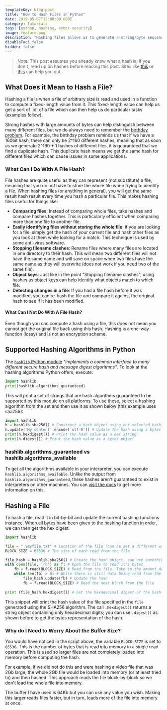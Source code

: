 ```yaml
---
templateKey: blog-post
title: "How to Hash Files in Python"
date: 2019-05-07T12:00:00.000Z
category: Tutorials
tags: [python, hashing, cyber-security]
image: feature.png
description: "Hashing files allows us to generate a string/byte sequence that can help identify a file. This can then be used by comparing the hashes of two or more files to see if these files are the same as well as other applications."
disableToc: false
hidden: false
---
```


> Note: This post assumes you already know what a hash is, if you don't, read up on hashes before reading this post. Sites like [this](https://cs.stackexchange.com/a/55472) or [this](https://stackoverflow.com/a/506035) can help you out. 

## What Does it Mean to Hash a File?
Hashing a file is when a file of arbitrary size is read and used in a function to compute a fixed-length value from it. This fixed-length value can help us get a sort of 'id' of a file which can then help us do particular tasks (examples follow).

Strong hashes with large amounts of bytes can help distinguish between many different files, but we do always need to remember the [birthday problem](https://en.wikipedia.org/wiki/Birthday_problem). For example, the birthday problem reminds us that if we have a 160bit hash, there can only be 2^160 different hashes, meaning that as soon as we generate 2^160 + 1 hashes of different files, it is guaranteed that we find a duplicate hash. This duplicate hash means we get the same hash for different files which can cause issues in some applications.

### What Can I Do With A File Hash?
File hashes are quite useful as they can represent (not substitute) a file, meaning that you do not have to store the whole file when trying to identify a file. When hashing files (or anything in general), you will get the same result hash result every time you hash a particular file. This makes hashing files useful for things like:

 - **Comparing files**: Instead of comparing whole files, take hashes and compare hashes together. This is particularly efficient when comparing more than one file to another file.
 - **Easily identifying files without storing the whole file**: If you are looking for a file, simply get the hash of your current file and hash other files as you look at them while looking for a match. This technique is used by some anti-virus software.
 - **Stopping filename clashes**: Rename files where many files are located in one directory to their hash. This will mean two different files will not have the same name and will save on space when two files have the same name as they will overwrite (does not work if you need two of the same file).
 - **Object keys**: Just like in the point "Stopping filename clashes", using hashes as object keys can help identify what objects match to which file.
 - **Detecting changes in a file**: If you had a file hash before it was modified, you can re-hash the file and compare it against the original hash to see if it has been modified.

#### What Can I Not Do With A File Hash?
Even though you can compute a hash using a file, this does not mean you cannot get the original file back using this hash. Hashing is a one-way function (lossy) and is not an encryption scheme.

## Supported Hashing Algorithms in Python
The [`hashlib` Python module](https://docs.python.org/3/library/hashlib.html) *"implements a common interface to many different secure hash and message digest algorithms"*. To look at the hashing algorithms Python offers, execute:

```python
import hashlib
print(hashlib.algorithms_guaranteed)
```

This will print a set of strings that are hash algorithms guaranteed to be supported by this module on all platforms. To use these, select a hashing algorithm from the set and then use it as shown below (this example uses sha256):

```python
import hashlib
h = hashlib.sha256() # Construct a hash object using our selected hashing algorithm
h.update('My content'.encode('utf-8')) # Update the hash using a bytes object
print(h.hexdigest()) # Print the hash value as a hex string
print(h.digest()) # Print the hash value as a bytes object
```

### hashlib.algorithms_guaranteed vs hashlib.algorithms_available
To get all the algorithms available in your interpreter, you can execute `hashlib.algorithms_available`. Unlike the output from `hashlib.algorithms_guaranteed`, these hashes aren't guaranteed to exist in interpreters on other machines. You can [visit the docs](https://docs.python.org/3/library/hashlib.html#hashlib.algorithms_guaranteed) to get more information on this.

## Hashing a File
To hash a file, read it in bit-by-bit and update the current hashing functions instance. When all bytes have been given to the hashing function in order, we can then get the hex digest.

```python
import hashlib

file = ".\myfile.txt" # Location of the file (can be set a different way)
BLOCK_SIZE = 65536 # The size of each read from the file

file_hash = hashlib.sha256() # Create the hash object, can use something other than `.sha256()` if you wish
with open(file, 'rb') as f: # Open the file to read it's bytes
    fb = f.read(BLOCK_SIZE) # Read from the file. Take in the amount declared above
    while len(fb) > 0: # While there is still data being read from the file
        file_hash.update(fb) # Update the hash
        fb = f.read(BLOCK_SIZE) # Read the next block from the file
        
print (file_hash.hexdigest()) # Get the hexadecimal digest of the hash
```

This snippet will print the hash value of the file specified in the `file` generated using the SHA256 algorithm. The call `.hexdigest()` returns a string object containing only hexadecimal digits; you can use `.digest()` as shown before to get the bytes representation of the hash.

### Why do I Need to Worry About the Buffer Size?
You would have noticed in the script above, the variable `BLOCK_SIZE` is set to `65536`. This is the number of bytes that is read into memory in a single read operation. This is used so larger files are not completely loaded into memory before computing the hash. 

For example, if we did not do this and were hashing a video file that was 2Gb large, the whole 2Gb file would be loaded into memory (or at least tried to) and then hashed. This approach reads the file block-by-block so we don't load the whole file into memory.

The buffer I have used is 64Kb but you can use any value you wish. Making this larger reads files faster, but in turn, loads more of the file into memory at once.
